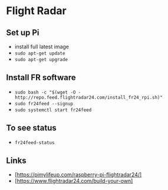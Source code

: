 # Flight Radar

## Set up Pi
* install full latest image
* `sudo apt-get update`
* `sudo apt-get upgrade`

## Install FR software
* `sudo bash -c "$(wget -O - http://repo.feed.flightradar24.com/install_fr24_rpi.sh)"`
* `sudo fr24feed --signup`
* `sudo systemctl start fr24feed`

## To see status
* `fr24feed-status`

## Links
* [https://pimylifeup.com/raspberry-pi-flightradar24/]
* [https://www.flightradar24.com/build-your-own]
